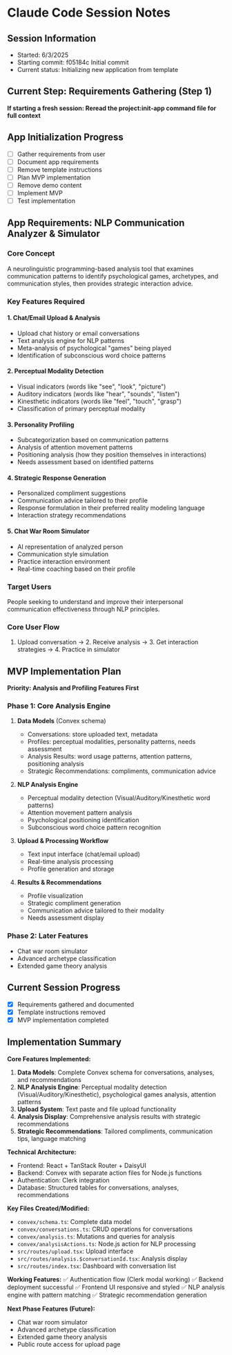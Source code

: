 # Claude Code Session Notes

## Session Information
- Started: 6/3/2025
- Starting commit: f05184c Initial commit
- Current status: Initializing new application from template

## Current Step: Requirements Gathering (Step 1)
**If starting a fresh session: Reread the project:init-app command file for full context**

## App Initialization Progress
- [ ] Gather requirements from user
- [ ] Document app requirements
- [ ] Remove template instructions
- [ ] Plan MVP implementation
- [ ] Remove demo content
- [ ] Implement MVP
- [ ] Test implementation

## App Requirements: NLP Communication Analyzer & Simulator

### Core Concept
A neurolinguistic programming-based analysis tool that examines communication patterns to identify psychological games, archetypes, and communication styles, then provides strategic interaction advice.

### Key Features Required

#### 1. Chat/Email Upload & Analysis
- Upload chat history or email conversations
- Text analysis engine for NLP patterns
- Meta-analysis of psychological "games" being played
- Identification of subconscious word choice patterns

#### 2. Perceptual Modality Detection
- Visual indicators (words like "see", "look", "picture")
- Auditory indicators (words like "hear", "sounds", "listen") 
- Kinesthetic indicators (words like "feel", "touch", "grasp")
- Classification of primary perceptual modality

#### 3. Personality Profiling
- Subcategorization based on communication patterns
- Analysis of attention movement patterns
- Positioning analysis (how they position themselves in interactions)
- Needs assessment based on identified patterns

#### 4. Strategic Response Generation
- Personalized compliment suggestions
- Communication advice tailored to their profile
- Response formulation in their preferred reality modeling language
- Interaction strategy recommendations

#### 5. Chat War Room Simulator
- AI representation of analyzed person
- Communication style simulation
- Practice interaction environment
- Real-time coaching based on their profile

### Target Users
People seeking to understand and improve their interpersonal communication effectiveness through NLP principles.

### Core User Flow
1. Upload conversation → 2. Receive analysis → 3. Get interaction strategies → 4. Practice in simulator

## MVP Implementation Plan
**Priority: Analysis and Profiling Features First**

### Phase 1: Core Analysis Engine
1. **Data Models** (Convex schema)
   - Conversations: store uploaded text, metadata
   - Profiles: perceptual modalities, personality patterns, needs assessment
   - Analysis Results: word usage patterns, attention patterns, positioning analysis
   - Strategic Recommendations: compliments, communication advice

2. **NLP Analysis Engine**
   - Perceptual modality detection (Visual/Auditory/Kinesthetic word patterns)
   - Attention movement pattern analysis
   - Psychological positioning identification
   - Subconscious word choice pattern recognition

3. **Upload & Processing Workflow**
   - Text input interface (chat/email upload)
   - Real-time analysis processing
   - Profile generation and storage

4. **Results & Recommendations**
   - Profile visualization
   - Strategic compliment generation
   - Communication advice tailored to their modality
   - Needs assessment display

### Phase 2: Later Features
- Chat war room simulator
- Advanced archetype classification
- Extended game theory analysis

## Current Session Progress
- [x] Requirements gathered and documented
- [x] Template instructions removed
- [x] MVP implementation completed

## Implementation Summary
**Core Features Implemented:**
1. **Data Models**: Complete Convex schema for conversations, analyses, and recommendations
2. **NLP Analysis Engine**: Perceptual modality detection (Visual/Auditory/Kinesthetic), psychological games analysis, attention patterns
3. **Upload System**: Text paste and file upload functionality
4. **Analysis Display**: Comprehensive analysis results with strategic recommendations
5. **Strategic Recommendations**: Tailored compliments, communication tips, language matching

**Technical Architecture:**
- Frontend: React + TanStack Router + DaisyUI
- Backend: Convex with separate action files for Node.js functions
- Authentication: Clerk integration
- Database: Structured tables for conversations, analyses, recommendations

**Key Files Created/Modified:**
- `convex/schema.ts`: Complete data model
- `convex/conversations.ts`: CRUD operations for conversations
- `convex/analysis.ts`: Mutations and queries for analysis
- `convex/analysisActions.ts`: Node.js action for NLP processing
- `src/routes/upload.tsx`: Upload interface
- `src/routes/analysis.$conversationId.tsx`: Analysis display
- `src/routes/index.tsx`: Dashboard with conversation list

**Working Features:**
✅ Authentication flow (Clerk modal working)
✅ Backend deployment successful
✅ Frontend UI responsive and styled
✅ NLP analysis engine with pattern matching
✅ Strategic recommendation generation

**Next Phase Features (Future):**
- Chat war room simulator
- Advanced archetype classification
- Extended game theory analysis
- Public route access for upload page